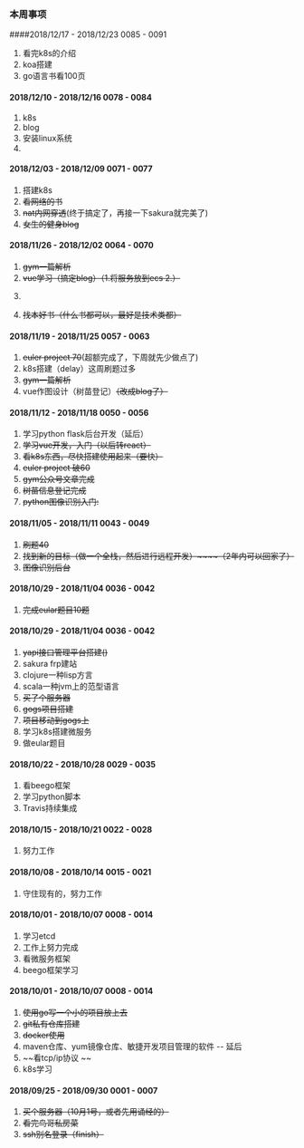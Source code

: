 ### 本周事项



####2018/12/17 - 2018/12/23    0085 - 0091 

1. 看完k8s的介绍
2. koa搭建
3. go语言书看100页

#### 2018/12/10 - 2018/12/16    0078 - 0084

1. k8s
2. blog
3. 安装linux系统
4. 


#### 2018/12/03 - 2018/12/09    0071 - 0077

1. 搭建k8s
2. ~~看网络的书~~
3. ~~nat内网穿透~~(终于搞定了，再接一下sakura就完美了)
4. ~~女生的健身blog~~

#### 2018/11/26 - 2018/12/02    0064 - 0070

1. ~~gym一篇解析~~
2. ~~vue学习（搞定blog）（1.将服务放到ecs  2.）~~
3. ~~~frp内网穿透（花生壳、nat123）~~
   
   ~~~
4. ~~找本好书（什么书都可以，最好是技术类都）~~


#### 2018/11/19 - 2018/11/25    0057 - 0063
1. ~~euler project 70~~(超额完成了，下周就先少做点了)
2. k8s搭建（delay）这周刷题过多
3. ~~gym一篇解析~~
4. vue作图设计（树苗登记）~~（改成blog了）~~

#### 2018/11/12 - 2018/11/18    0050 - 0056
1. 学习python flask后台开发（延后）
2. ~~学习vue开发，入门（以后转react）~~
3. ~~看k8s东西，尽快搭建使用起来（要快）~~
4. ~~euler project 破60~~
5. ~~gym公众号文章完成~~
6. ~~树苗信息登记完成~~
7. ~~python图像识别入门:~~

#### 2018/11/05 - 2018/11/11    0043 - 0049
1. ~~刷题40~~
2. ~~找到新的目标（做一个全栈，然后进行远程开发）~~~~（2年内可以回家了）~~
3. ~~图像识别后台~~

#### 2018/10/29 - 2018/11/04    0036 - 0042
1. ~~完成eular题目10题~~

#### 2018/10/29 - 2018/11/04    0036 - 0042
1. ~~yapi接口管理平台搭建()~~
2. sakura frp建站
3. clojure一种lisp方言
4. scala一种jvm上的范型语言
5. ~~买了个服务器~~
6. ~~gogs项目搭建~~
7. ~~项目移动到gogs上~~
8. 学习k8s搭建微服务
9. 做eular题目

#### 2018/10/22 - 2018/10/28    0029 - 0035
1. 看beego框架
2. 学习python脚本
3. Travis持续集成

#### 2018/10/15 - 2018/10/21    0022 - 0028
1. 努力工作

#### 2018/10/08 - 2018/10/14    0015 - 0021
1. 守住现有的，努力工作

#### 2018/10/01 - 2018/10/07    0008 - 0014
1. 学习etcd
2. 工作上努力完成
3. 看微服务框架
4. beego框架学习

#### 2018/10/01 - 2018/10/07    0008 - 0014
1. ~~使用go写一个小的项目放上去~~
2. ~~git私有仓库搭建~~
3. ~~docker使用~~
4. maven仓库、yum镜像仓库、敏捷开发项目管理的软件 -- 延后
5. ~~看tcp/ip协议    ~~
6. k8s学习

#### 2018/09/25 - 2018/09/30    0001 - 0007
1. ~~买个服务器（10月1号，或者先用诵经的）~~
3. ~~看完鸟哥私房菜~~
5. ~~ssh别名登录（finish）~~